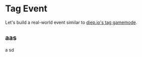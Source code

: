 # Tag Event

Let's build a real-world event similar to [diep.io's tag gamemode](https://diepio.fandom.com/wiki/Tag).

## aas
a
sd
